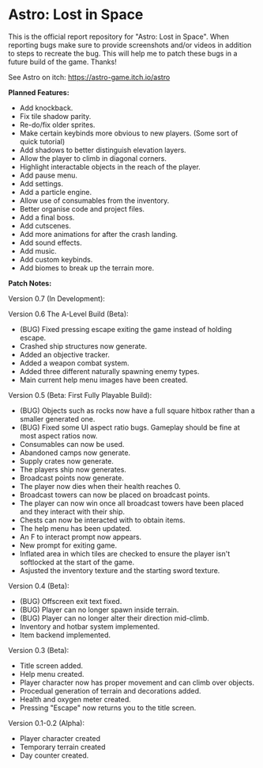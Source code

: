 # Astro: Lost in Space
This is the official report repository for "Astro: Lost in Space". When reporting bugs make sure to provide screenshots and/or videos in addition to steps to recreate the bug. This will help me to patch these bugs in a future build of the game. Thanks!

See Astro on itch: https://astro-game.itch.io/astro


**Planned Features:**

- Add knockback.
- Fix tile shadow parity.
- Re-do/fix older sprites.
- Make certain keybinds more obvious to new players. (Some sort of quick tutorial)
- Add shadows to better distinguish elevation layers.
- Allow the player to climb in diagonal corners.
- Highlight interactable objects in the reach of the player.
- Add pause menu.
- Add settings.
- Add a particle engine.
- Allow use of consumables from the inventory.
- Better organise code and project files.
- Add a final boss.
- Add cutscenes.
- Add more animations for after the crash landing.
- Add sound effects.
- Add music.
- Add custom keybinds.
- Add biomes to break up the terrain more.


**Patch Notes:**

Version 0.7 (In Development):



Version 0.6 The A-Level Build (Beta):

- (BUG) Fixed pressing escape exiting the game instead of holding escape.
- Crashed ship structures now generate.
- Added an objective tracker.
- Added a weapon combat system.
- Added three different naturally spawning enemy types.
- Main current help menu images have been created.

Version 0.5 (Beta: First Fully Playable Build):

- (BUG) Objects such as rocks now have a full square hitbox rather than a smaller generated one.
- (BUG) Fixed some UI aspect ratio bugs. Gameplay should be fine at most aspect ratios now.
- Consumables can now be used.
- Abandoned camps now generate.
- Supply crates now generate.
- The players ship now generates.
- Broadcast points now generate.
- The player now dies when their health reaches 0.
- Broadcast towers can now be placed on broadcast points.
- The player can now win once all broadcast towers have been placed and they interact with their ship.
- Chests can now be interacted with to obtain items.
- The help menu has been updated.
- An F to interact prompt now appears.
- New prompt for exiting game.
- Inflated area in which tiles are checked to ensure the player isn't softlocked at the start of the game.
- Asjusted the inventory texture and the starting sword texture.

Version 0.4 (Beta):

- (BUG) Offscreen exit text fixed.
- (BUG) Player can no longer spawn inside terrain.
- (BUG) Player can no longer alter their direction mid-climb.
- Inventory and hotbar system implemented.
- Item backend implemented.

Version 0.3 (Beta):

- Title screen added.
- Help menu created.
- Player character now has proper movement and can climb over objects.
- Procedual generation of terrain and decorations added.
- Health and oxygen meter created.
- Pressing "Escape" now returns you to the title screen.

Version 0.1-0.2 (Alpha):

- Player character created
- Temporary terrain created
- Day counter created.
